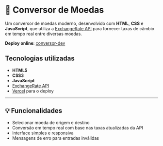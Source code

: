 # 💱 Conversor de Moedas

Um conversor de moedas moderno, desenvolvido com **HTML**, **CSS** e **JavaScript**, que utiliza a [ExchangeRate API](https://www.exchangerate-api.com/) para fornecer taxas de câmbio em tempo real entre diversas moedas.

**Deploy online**: [conversor-dev](https://conversor-dev.vercel.app/)

## Tecnologias utilizadas

- **HTML5**
- **CSS3**
- **JavaScript**
- [ExchangeRate API](https://www.exchangerate-api.com/)
- [Vercel](https://vercel.com/) para o deploy

---

## 💡 Funcionalidades

- Selecionar moeda de origem e destino
- Conversão em tempo real com base nas taxas atualizadas da API
- Interface simples e responsiva
- Mensagens de erro para entradas inválidas
